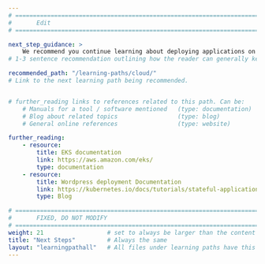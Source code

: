 ```yaml
---
# ================================================================================
#       Edit
# ================================================================================

next_step_guidance: >
    We recommend you continue learning about deploying applications on Arm.
# 1-3 sentence recommendation outlining how the reader can generally keep learning about these topics, and a specific explanation of why the next step is being recommended.

recommended_path: "/learning-paths/cloud/"
# Link to the next learning path being recommended.


# further_reading links to references related to this path. Can be:
    # Manuals for a tool / software mentioned   (type: documentation)
    # Blog about related topics                 (type: blog)
    # General online references                 (type: website) 

further_reading:
    - resource:
        title: EKS documentation
        link: https://aws.amazon.com/eks/
        type: documentation
    - resource:
        title: Wordpress deployment Documentation
        link: https://kubernetes.io/docs/tutorials/stateful-application/mysql-wordpress-persistent-volume/
        type: Blog

# ================================================================================
#       FIXED, DO NOT MODIFY
# ================================================================================
weight: 21                  # set to always be larger than the content in this path, and one more than 'review'
title: "Next Steps"         # Always the same
layout: "learningpathall"   # All files under learning paths have this same wrapper
---
```

